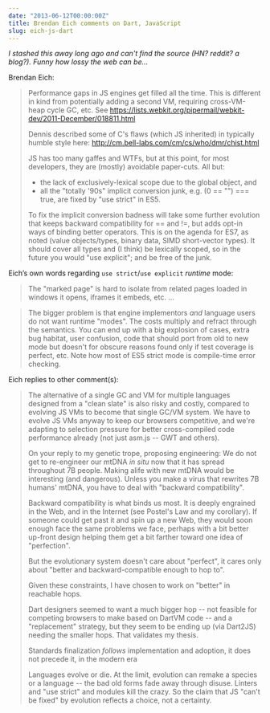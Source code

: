 ```yaml
---
date: "2013-06-12T00:00:00Z"
title: Brendan Eich comments on Dart, JavaScript
slug: eich-js-dart
---
```


_I stashed this away long ago and can't find the source (HN? reddit? a blog?).
Funny how lossy the web can be..._

Brendan Eich:

> Performance gaps in JS engines get filled all the time. This is different in
> kind from potentially adding a second VM, requiring cross-VM-heap cycle GC,
> etc. See https://lists.webkit.org/pipermail/webkit-dev/2011-December/018811.html
>
> Dennis described some of C's flaws (which JS inherited) in typically humble
> style here: http://cm.bell-labs.com/cm/cs/who/dmr/chist.html
>
> JS has too many gaffes and WTFs, but at this point, for most developers, they
> are (mostly) avoidable paper-cuts. All but:
>
> * the lack of exclusively-lexical scope due to the global object, and
> * all the "totally '90s" implicit conversion junk, e.g. (0 == "") === true,
>   are fixed by "use strict" in ES5.
>
> To fix the implicit conversion badness will take some further evolution that
> keeps backward compatibility for == and !=, but adds opt-in ways of binding
> better operators. This is on the agenda for ES7, as noted (value
> objects/types, binary data, SIMD short-vector types). It should cover all
> types and (I think) be lexically scoped, so in the future you would "use
> explicit"; and be free of the junk.

Eich’s own words regarding `use strict`/`use explicit` _runtime_ mode:

> The "marked page" is hard to isolate from related pages loaded in windows it
> opens, iframes it embeds, etc. … 

> The bigger problem is that engine implementors *and* language users do not
> want runtime "modes". The costs multiply and refract through the semantics.
> You can end up with a big explosion of cases, extra bug habitat, user
> confusion, code that should port from old to new mode but doesn't for obscure
> reasons found only if test coverage is perfect, etc. Note how most of ES5
> strict mode is compile-time error checking.

Eich replies to other comment(s):

> The alternative of a single GC and VM for multiple languages designed from
> a "clean slate" is also risky and costly, compared to evolving JS VMs to
> become that single GC/VM system. We have to evolve JS VMs anyway to keep our
> browsers competitive, and we're adapting to selection pressure for better
> cross-compiled code performance already (not just asm.js -- GWT and others).
>
> On your reply to my genetic trope, proposing engineering: We do not get to
> re-engineer our mtDNA _in situ_ now that it has spread throughout 7B people.
> Making alife with new mtDNA would be interesting (and dangerous). Unless you
> make a virus that rewrites 7B humans' mtDNA, you have to deal with "backward
> compatibility".
>
> Backward compatibility is what binds us most. It is deeply engrained in the
> Web, and in the Internet (see Postel's Law and my corollary). If someone
> could get past it and spin up a new Web, they would soon enough face the same
> problems we face, perhaps with a bit better up-front design helping them get
> a bit farther toward one idea of "perfection".
>
> But the evolutionary system doesn't care about "perfect", it cares only about
> "better and backward-compatible enough to hop to".
>
> Given these constraints, I have chosen to work on "better" in reachable hops.
>
> Dart designers seemed to want a much bigger hop -- not feasible for competing
> browsers to make based on DartVM code -- and a "replacement" strategy, but
> they seem to be ending up (via Dart2JS) needing the smaller hops. That
> validates my thesis.
>
> Standards finalization *follows* implementation and adoption, it does not
> precede it, in the modern era
>
> Languages evolve or die. At the limit, evolution can remake a species or
> a language -- the bad old forms fade away through disuse. Linters and "use
> strict" and modules kill the crazy. So the claim that JS "can't be fixed" by
> evolution reflects a choice, not a certainty.
